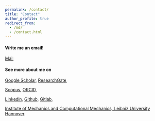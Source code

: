 ```yaml
---
permalink: /contact/
title: "Contact"
author_profile: true
redirect_from: 
  - /md/
  - /contact.html
---
```


#### Write me an email! 
<i class="si si-gmail"></i> [Mail](mailto:hoa.nguyen@ibnm.uni-hannover.de)


#### See more about me on
<i class="si si-googlescholar"></i> [Google Scholar](https://scholar.google.de/citations?hl=de&user=B0J3wBwAAAAJ),
<i class="si si-researchgate"></i> [ResearchGate](https://www.researchgate.net/profile/Thi_Hoa_Nguyen4), 

<i class="si si-scopus"></i> [Scopus](https://www.scopus.com/authid/detail.uri?authorId=57214830763&amp;eid=2-s2.0-85092249295), 
<i class="si si-orcid"></i> [ORCID](https://orcid.org/0000-0003-0519-5786),

<i class="si si-linkedin"></i> [Linkedin](https://de.linkedin.com/in/thi-hoa-nguyen-270993160), 
<i class="si si-github"></i> [Github](https://github.com/T-Hoa-Nguyen),
<i class="si si-gitlab"></i> [Gitlab](https://gitlab.com/hoa_ng), 

<i class="si si-internetarchive"></i> [Institute of Mechanics and Computational Mechanics, Leibniz University Hannover](https://www.ibnm.uni-hannover.de/en/nguyenhoa/).
